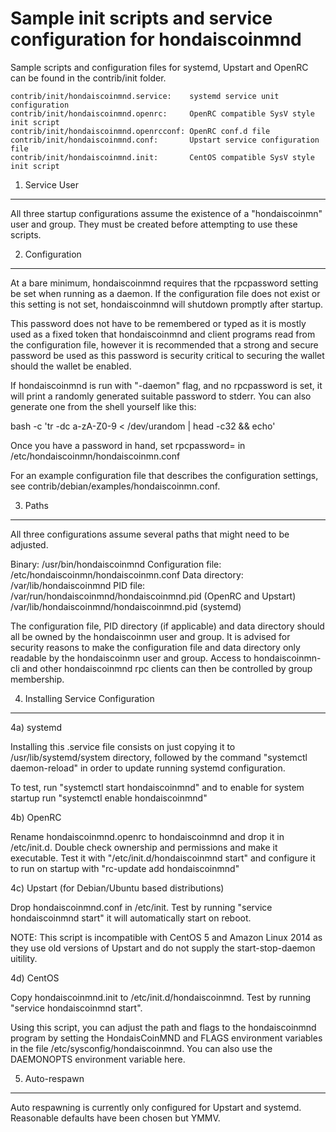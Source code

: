 Sample init scripts and service configuration for hondaiscoinmnd
==========================================================

Sample scripts and configuration files for systemd, Upstart and OpenRC
can be found in the contrib/init folder.

    contrib/init/hondaiscoinmnd.service:    systemd service unit configuration
    contrib/init/hondaiscoinmnd.openrc:     OpenRC compatible SysV style init script
    contrib/init/hondaiscoinmnd.openrcconf: OpenRC conf.d file
    contrib/init/hondaiscoinmnd.conf:       Upstart service configuration file
    contrib/init/hondaiscoinmnd.init:       CentOS compatible SysV style init script

1. Service User
---------------------------------

All three startup configurations assume the existence of a "hondaiscoinmn" user
and group.  They must be created before attempting to use these scripts.

2. Configuration
---------------------------------

At a bare minimum, hondaiscoinmnd requires that the rpcpassword setting be set
when running as a daemon.  If the configuration file does not exist or this
setting is not set, hondaiscoinmnd will shutdown promptly after startup.

This password does not have to be remembered or typed as it is mostly used
as a fixed token that hondaiscoinmnd and client programs read from the configuration
file, however it is recommended that a strong and secure password be used
as this password is security critical to securing the wallet should the
wallet be enabled.

If hondaiscoinmnd is run with "-daemon" flag, and no rpcpassword is set, it will
print a randomly generated suitable password to stderr.  You can also
generate one from the shell yourself like this:

bash -c 'tr -dc a-zA-Z0-9 < /dev/urandom | head -c32 && echo'

Once you have a password in hand, set rpcpassword= in /etc/hondaiscoinmn/hondaiscoinmn.conf

For an example configuration file that describes the configuration settings,
see contrib/debian/examples/hondaiscoinmn.conf.

3. Paths
---------------------------------

All three configurations assume several paths that might need to be adjusted.

Binary:              /usr/bin/hondaiscoinmnd
Configuration file:  /etc/hondaiscoinmn/hondaiscoinmn.conf
Data directory:      /var/lib/hondaiscoinmnd
PID file:            /var/run/hondaiscoinmnd/hondaiscoinmnd.pid (OpenRC and Upstart)
                     /var/lib/hondaiscoinmnd/hondaiscoinmnd.pid (systemd)

The configuration file, PID directory (if applicable) and data directory
should all be owned by the hondaiscoinmn user and group.  It is advised for security
reasons to make the configuration file and data directory only readable by the
hondaiscoinmn user and group.  Access to hondaiscoinmn-cli and other hondaiscoinmnd rpc clients
can then be controlled by group membership.

4. Installing Service Configuration
-----------------------------------

4a) systemd

Installing this .service file consists on just copying it to
/usr/lib/systemd/system directory, followed by the command
"systemctl daemon-reload" in order to update running systemd configuration.

To test, run "systemctl start hondaiscoinmnd" and to enable for system startup run
"systemctl enable hondaiscoinmnd"

4b) OpenRC

Rename hondaiscoinmnd.openrc to hondaiscoinmnd and drop it in /etc/init.d.  Double
check ownership and permissions and make it executable.  Test it with
"/etc/init.d/hondaiscoinmnd start" and configure it to run on startup with
"rc-update add hondaiscoinmnd"

4c) Upstart (for Debian/Ubuntu based distributions)

Drop hondaiscoinmnd.conf in /etc/init.  Test by running "service hondaiscoinmnd start"
it will automatically start on reboot.

NOTE: This script is incompatible with CentOS 5 and Amazon Linux 2014 as they
use old versions of Upstart and do not supply the start-stop-daemon uitility.

4d) CentOS

Copy hondaiscoinmnd.init to /etc/init.d/hondaiscoinmnd. Test by running "service hondaiscoinmnd start".

Using this script, you can adjust the path and flags to the hondaiscoinmnd program by
setting the HondaisCoinMND and FLAGS environment variables in the file
/etc/sysconfig/hondaiscoinmnd. You can also use the DAEMONOPTS environment variable here.

5. Auto-respawn
-----------------------------------

Auto respawning is currently only configured for Upstart and systemd.
Reasonable defaults have been chosen but YMMV.
